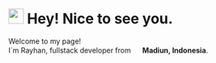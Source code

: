 <h1><img src="https://emojis.slackmojis.com/emojis/images/1531849430/4246/blob-sunglasses.gif?1531849430" width="30"/> Hey! Nice to see you.</h1>

<p>Welcome to my page!</br>I`m Rayhan, fullstack developer from <img src="https://cdn-icons-png.flaticon.com/128/6157/6157721.png" height="15"/> <b>Madiun, Indonesia</b>.
</p>
